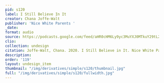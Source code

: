 ```yaml
---
pid: s120
label: I Still Believe In It
creator: Chana Joffe-Walt
publisher: 'Nice White Parents '
_date:
format: audio
source: https://podcasts.google.com/feed/aHR0cHM6Ly9yc3MuYXJ0MTkuY29tL25pY2Utd2hpdGUtcGFyZW50cw/episode/Z2lkOi8vYXJ0MTktZXBpc29kZS1sb2NhdG9yL1YwL0NjbFBTa1RkX0EzTDNET2RJWjhRTDY1NkpmbWhNaXR6LWtSRll0NDdqblk
clio:
collection: undesign
citation: Joffe-Walt, Chana. 2020. I Still Believe in It. Nice White Parents. https://podcasts.google.com/feed/aHR0cHM6Ly9yc3MuYXJ0MTkuY29tL25pY2Utd2hpdGUtcGFyZW50cw/episode/Z2lkOi8vYXJ0MTktZXBpc29kZS1sb2NhdG9yL1YwL0NjbFBTa1RkX0EzTDNET2RJWjhRTDY1NkpmbWhNaXR6LWtSRll0NDdqblk.
description:
order: '119'
layout: undesign_item
thumbnail: "/img/derivatives/simple/s120/thumbnail.jpg"
full: "/img/derivatives/simple/s120/fullwidth.jpg"
---
```

